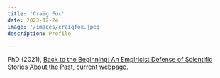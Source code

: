 ```yaml
---
title: 'Craig Fox'
date: 2023-12-24
image: '/images/craigfox.jpeg'
description: Profile

---
```


PhD (2021), [Back to the Beginning: An Empiricist Defense of Scientific Stories About the Past](https://ir.lib.uwo.ca/etd/7798), [current webpage](https://www.macewan.ca/academics/academic-departments/humanities/our-people/profile/?profileid=foxc28).
